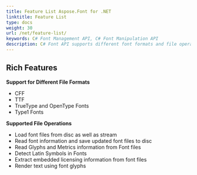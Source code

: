 ```yaml
---
title: Feature List Aspose.Font for .NET
linktitle: Feature List
type: docs
weight: 30
url: /net/feature-list/
keywords: C# Font Management API, C# Font Manipulation API
description: C# Font API supports different font formats and file operations such as loading, reading, detecting, extracting, and rendering font glyphs and font data.
---
```



## **Rich Features**
**Support for Different File Formats**
- CFF
- TTF
- TrueType and OpenType Fonts
- Type1 Fonts

**Supported File Operations**
- Load font files from disc as well as stream
- Read font information and save updated font files to disc
- Read Glyphs and Metrics information from Font files
- Detect Latin Symbols in Fonts
- Extract embedded licensing information from font files
- Render text using font glyphs
